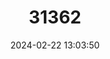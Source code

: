 ---
title: "31362"
category: "Abies kawakamii"
draft: false
date: 2024-02-22 13:03:50
languages:
  Chinese: ["Taiwan Lengshan"]
  English: ["Taiwan Fir"]
---